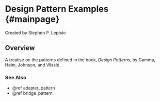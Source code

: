# Design Pattern Examples {#mainpage}

Created by Stephen P. Lepisto

## Overview

A treatise on the patterns defined in the book, *Design Patterns*, by Gamma,
Helm, Johnson, and Vlissid.

### See Also
- @ref adapter_pattern
- @ref bridge_pattern
